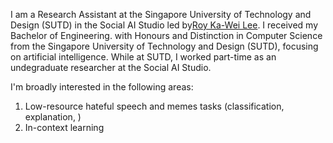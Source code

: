 I am a Research Assistant at the Singapore University of Technology and Design (SUTD) in the Social AI Studio led by[Roy Ka-Wei Lee](https://info.roylee.sg/). I received my Bachelor of Engineering. with Honours and Distinction in Computer Science from the Singapore University of Technology and Design (SUTD), focusing on artificial intelligence. While at SUTD, I worked part-time as an undegraduate researcher at the Social AI Studio.

I'm broadly interested in the following areas:
1. Low-resource hateful speech and memes tasks (classification, explanation, )
2. In-context learning 